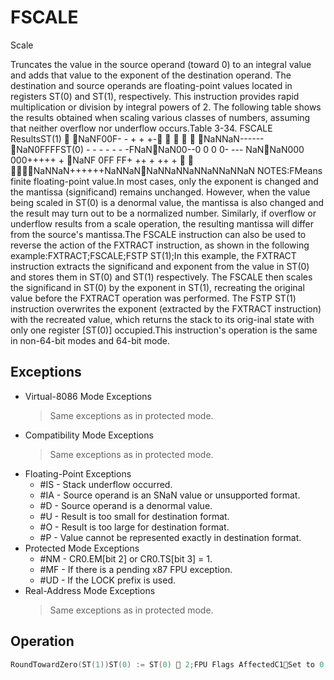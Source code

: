 # FSCALE

Scale

Truncates the value in the source operand (toward 0) to an integral value and adds that value to the exponent of the destination operand.
The destination and source operands are floating-point values located in registers ST(0) and ST(1), respectively.
This instruction provides rapid multiplication or division by integral powers of 2.
The following table shows the results obtained when scaling various classes of numbers, assuming that neither overflow nor underflow occurs.Table 3-34.
 FSCALE ResultsST(1)  NaNF00F- - + + +-     NaNNaN------  NaN0FFFFST(0) - - - - - - -FNaNNaN00--0 0 0 0- ---  NaNNaN000 000+++++ +     NaNF 0FF FF+ ++ + ++ +      NaNNaN++++++NaNNaNNaNNaNNaNNaNNaNNaN     NOTES:FMeans finite floating-point value.In most cases, only the exponent is changed and the mantissa (significand) remains unchanged.
However, when the value being scaled in ST(0) is a denormal value, the mantissa is also changed and the result may turn out to be a normalized number.
Similarly, if overflow or underflow results from a scale operation, the resulting mantissa will differ from the source's mantissa.The FSCALE instruction can also be used to reverse the action of the FXTRACT instruction, as shown in the following example:FXTRACT;FSCALE;FSTP ST(1);In this example, the FXTRACT instruction extracts the significand and exponent from the value in ST(0) and stores them in ST(0) and ST(1) respectively.
The FSCALE then scales the significand in ST(0) by the exponent in ST(1), recreating the original value before the FXTRACT operation was performed.
The FSTP ST(1) instruction overwrites the exponent (extracted by the FXTRACT instruction) with the recreated value, which returns the stack to its orig-inal state with only one register [ST(0)] occupied.This instruction's operation is the same in non-64-bit modes and 64-bit mode.

## Exceptions

- Virtual-8086 Mode Exceptions
  > Same exceptions as in protected mode.
- Compatibility Mode Exceptions
  > Same exceptions as in protected mode.
- Floating-Point Exceptions
  - #IS - Stack underflow occurred.
  - #IA - Source operand is an SNaN value or unsupported format.
  - #D - Source operand is a denormal value.
  - #U - Result is too small for destination format.
  - #O - Result is too large for destination format.
  - #P - Value cannot be represented exactly in destination format.
- Protected Mode Exceptions
  - #NM - CR0.EM[bit 2] or CR0.TS[bit 3] = 1.
  - #MF - If there is a pending x87 FPU exception.
  - #UD - If the LOCK prefix is used.
- Real-Address Mode Exceptions
  > Same exceptions as in protected mode.

## Operation

```C
RoundTowardZero(ST(1))ST(0) := ST(0)  2;FPU Flags AffectedC1Set to 0 if stack underflow occurred.
```
